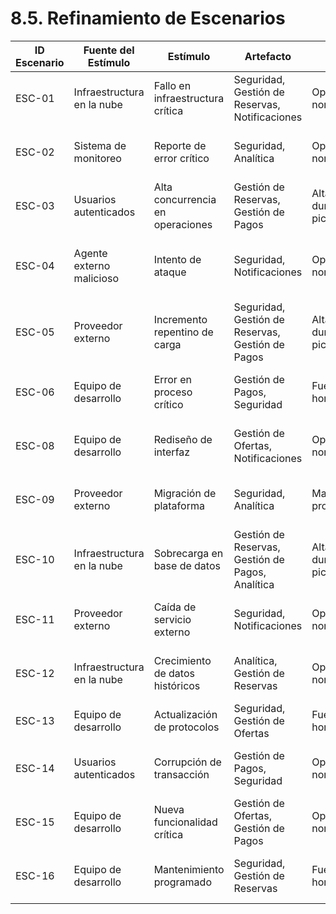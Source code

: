 # 8.5. Refinamiento de Escenarios

| ID Escenario | Fuente del Estímulo        | Estímulo                         | Artefacto                                        | Entorno                         | Respuesta                                            | Medida de Respuesta                           |
| ------------ | -------------------------- | -------------------------------- | ------------------------------------------------ | ------------------------------- | ---------------------------------------------------- | --------------------------------------------- |
| ESC-01       | Infraestructura en la nube | Fallo en infraestructura crítica | Seguridad, Gestión de Reservas, Notificaciones   | Operación normal                | Activa redundancia en menos de 1 minuto              | Tasa de disponibilidad del 99.99%             |
| ESC-02       | Sistema de monitoreo       | Reporte de error crítico         | Seguridad, Analítica                             | Operación normal                | Diagnóstico y corrección en menos de 4 horas         | Reducción del 95% en el tiempo de inactividad |
| ESC-03       | Usuarios autenticados      | Alta concurrencia en operaciones | Gestión de Reservas, Gestión de Pagos            | Alta demanda durante horas pico | Tiempo de respuesta menor a 3 segundos               | 99% de las solicitudes procesadas a tiempo    |
| ESC-04       | Agente externo malicioso   | Intento de ataque                | Seguridad, Notificaciones                        | Operación normal                | Detecta, bloquea y registra el ataque                | Tasa de detección de ataques superior al 98%  |
| ESC-05       | Proveedor externo          | Incremento repentino de carga    | Seguridad, Gestión de Reservas, Gestión de Pagos | Alta demanda durante horas pico | Escalamiento automático sin degradación              | Mantiene una latencia inferior a 2 segundos   |
| ESC-06       | Equipo de desarrollo       | Error en proceso crítico         | Gestión de Pagos, Seguridad                      | Fuera del horario laboral       | Recuperación automática desde último punto válido    | 0% de pérdida de datos                        |
| ESC-08       | Equipo de desarrollo       | Rediseño de interfaz             | Gestión de Ofertas, Notificaciones               | Operación normal                | Reducción medible en errores de usuario              | Disminución del 40% en errores operativos     |
| ESC-09       | Proveedor externo          | Migración de plataforma          | Seguridad, Analítica                             | Mantenimiento programado        | Despliegue sin modificaciones mayores                | Completa el despliegue en menos de 2 horas    |
| ESC-10       | Infraestructura en la nube | Sobrecarga en base de datos      | Gestión de Reservas, Gestión de Pagos, Analítica | Alta demanda durante horas pico | Optimización automática de consultas                 | Aumento del rendimiento en un 20%             |
| ESC-11       | Proveedor externo          | Caída de servicio externo        | Seguridad, Notificaciones                        | Operación normal                | Activación de circuit breaker y degradación graceful | 100% de continuidad en servicios esenciales   |
| ESC-12       | Infraestructura en la nube | Crecimiento de datos históricos  | Analítica, Gestión de Reservas                   | Operación normal                | Adaptación automática de recursos de almacenamiento  | Espacio disponible superior al 20%            |
| ESC-13       | Equipo de desarrollo       | Actualización de protocolos      | Seguridad, Gestión de Ofertas                    | Fuera del horario laboral       | Implementación sin ventana de vulnerabilidad         | Cero incidentes reportados                    |
| ESC-14       | Usuarios autenticados      | Corrupción de transacción        | Gestión de Pagos, Seguridad                      | Operación normal                | Rollback automático sin pérdida de datos             | 0% de corrupción persistente en la base       |
| ESC-15       | Equipo de desarrollo       | Nueva funcionalidad crítica      | Gestión de Ofertas, Gestión de Pagos             | Operación normal                | Implementación sin afectar sistemas existentes       | Finalización en menos de 1 hora               |
| ESC-16       | Equipo de desarrollo       | Mantenimiento programado         | Seguridad, Gestión de Reservas                   | Fuera del horario laboral       | Zero-downtime deployment                             | Tasa de éxito del 100% en el mantenimiento    |